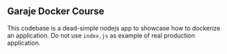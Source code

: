 Garaje Docker Course
--


This codebase is a dead-simple nodejs app to showcase how to dockerize an application.
Do not use `index.js` as example of real production application.

